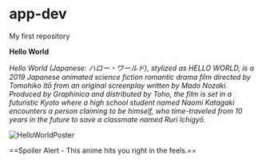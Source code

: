 # app-dev
My first repository

**Hello World**

*Hello World (Japanese: ハロー・ワールド), stylized as HELLO WORLD, is a 2019 Japanese animated science fiction romantic drama film directed by Tomohiko Itō from an original screenplay written by Mado Nozaki. Produced by Graphinica and distributed by Toho, the film is set in a futuristic Kyoto where a high school student named Naomi Katagaki encounters a person claiming to be himself, who time-traveled from 10 years in the future to save a classmate named Ruri Ichigyō.* 

![HelloWorldPoster](https://i0.wp.com/anitrendz.net/news/wp-content/uploads/2020/02/MV5BYzdlZGM2YmEtZWU3NC00MDZmLThmOTYtMGFjYzYwMGIyNjZiXkEyXkFqcGdeQXVyNDQxNjcxNQ@@._V1_.jpg)

==Spoiler Alert - This anime hits you right in the feels.==
